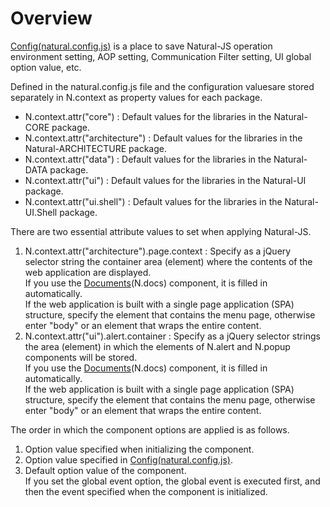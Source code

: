 Overview
===

<a href="#cmVmcjAxMDIlMjRDb25maWckaHRtbCUyRm5hdHVyYWxqcyUyRnJlZnIlMkZyZWZyMDEwMi5odG1s">Config(natural.config.js)</a> is a place to save Natural-JS operation environment setting, AOP setting, Communication Filter setting, UI global option value, etc.

Defined in the natural.config.js file and the configuration values ​​are stored separately in N.context as property values ​​for each package.
 * N.context.attr("core") : Default values ​​for the libraries in the Natural-CORE package.
 * N.context.attr("architecture") : Default values ​​for the libraries in the Natural-ARCHITECTURE package.
 * N.context.attr("data") : Default values ​​for the libraries in the Natural-DATA package.
 * N.context.attr("ui") : Default values ​​for the libraries in the Natural-UI package.
 * N.context.attr("ui.shell") : Default values ​​for the libraries in the Natural-UI.Shell package.

There are two essential attribute values ​​to set when applying Natural-JS.
 1. N.context.attr("architecture").page.context : Specify as a jQuery selector string the container area (element) where the contents of the web application are displayed.
    <div class="alert" style="display: block;">If you use the <a href="#cmVmcjA1MDIlMjREb2N1bWVudHMkaHRtbCUyRm5hdHVyYWxqcyUyRnJlZnIlMkZyZWZyMDUwMi5odG1s">Documents</a>(N.docs) component, it is filled in automatically.</div>
    <div class="alert" style="display: block;">If the web application is built with a single page application (SPA) structure, specify the element that contains the menu page, otherwise enter "body" or an element that wraps the entire content.</div>
 2. N.context.attr("ui").alert.container : Specify as a jQuery selector strings the area (element) in which the elements of N.alert and N.popup components will be stored.
    <div class="alert" style="display: block;">If you use the <a href="#cmVmcjA1MDIlMjREb2N1bWVudHMkaHRtbCUyRm5hdHVyYWxqcyUyRnJlZnIlMkZyZWZyMDUwMi5odG1s">Documents</a>(N.docs) component, it is filled in automatically.</div>
    <div class="alert" style="display: block;">If the web application is built with a single page application (SPA) structure, specify the element that contains the menu page, otherwise enter "body" or an element that wraps the entire content.</div>

The order in which the component options are applied is as follows.

1. Option value specified when initializing the component.
2. Option value specified in <a href="#cmVmcjAxMDIlMjRDb25maWckaHRtbCUyRm5hdHVyYWxqcyUyRnJlZnIlMkZyZWZyMDEwMi5odG1s">Config(natural.config.js)</a>.
3. Default option value of the component.
    <div class="alert" style="display: block;">If you set the global event option, the global event is executed first, and then the event specified when the component is initialized.</div>